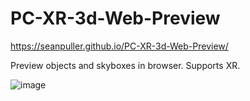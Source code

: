 # PC-XR-3d-Web-Preview


https://seanpuller.github.io/PC-XR-3d-Web-Preview/

Preview objects and skyboxes in browser. Supports XR.

![image](https://user-images.githubusercontent.com/43151199/227505577-8629833a-5b01-4da3-86d4-7edda3edfac8.png)
